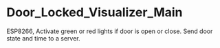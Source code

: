 # Door_Locked_Visualizer_Main
ESP8266, Activate green or red lights if door is open or close. Send door state and time to a server.
